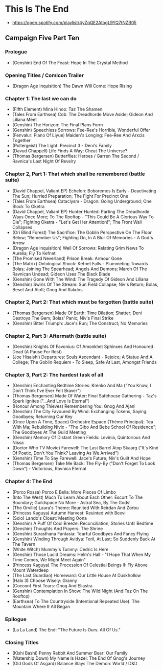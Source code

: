 # This Is The End

* https://open.spotify.com/playlist/4yZqQE2AIbgL9YQ7tNZB05

## Campaign Five Part Ten
### Prologue

* (Genshin) End Of The Feast: Hope In The Crystal Method

### Opening Titles / Comicon Trailer

* (Dragon Age Inquisition) The Dawn Will Come: Hope Rising

### Chapter 1: The last we can do

* (Fifth Element) Mina Hinoo: Taz The Shamen
* (Tales From Earthsea) Cob: The Dreadhorde Move Aside; Gideon And Liliana Meet
* (Genshin) The Horizon: The Final Plans Form
* (Genshin) Speechless Sorrows: Fee-Ree's Horrible, Wonderful Offer
* (Fenvalur: Piano Of Liyue) Maiden's Longing: Fee-Ree And Arxcis Together
* (Poltergeist) The Light: Precinct 3 - Deni's Family
* (Davud Chappell) Life Finds A Way: Cheat The Universe?
* (Thomas Bergersen) Butterflies: Heroes / Garren The Second / Ravnica's Last Night Of Revelry

### Chapter 2, Part 1: That which shall be remembered (battle suite)

* (David Chappel, Valiant EP) Echelon: Boboremos Is Early - Deactivating The Sun; Hurried Preparation; The Fight For Precinct One
* (Tales From Earthsea) Cataclysm - Dragon: Going Underground; One Block To Oketra
* (David Chappel, Valiant EP) Hunter Hunted: Parting The Dreadhorde Ways Once More; To The Rooftop - "This Could Be A Glorious Way To Die"; Fighting Oketra - "Let's Get Her Attention!"; The Front Wall Collapses
* (Ori Blind Forest) The Sacrifice: The Goblin Perspective On The Floor Below; "Remember Us"; Fighting On, In A Blur Of Memories - A God's Arrow
* (Dragon Age Inquisition) Well Of Sorrows: Relating Grim News To Aurelia; Fly To Kefnet
* (The Promised Neverland) Prison Break: Armour Gone
* (The Matrix) Ontological Shock: Kefnet Falls - Plummeting Towards Bolas; Joining The Spearhead; Angels And Demons; March Of The Ravnican Undead; Gideon Uses The Black Blade
* (Genshin) Gone With The Wind: The Tragedy Of Gideon And Liliana
* (Genshin) Swirls Of The Stream: Sun Field Collapse; Niv's Return; Bolas, Beset And Aloft; Gnog And Rakdos

### Chapter 2, Part 2: That which must be forgotten (battle suite)

* (Thomas Bergersen) Made Of Earth: Time Dilation; Shatter; Deni Destroys The Gem; Bolas' Panic; Niv's Final Strike
* (Genshin) Bitter Triumph: Jace's Run; The Construct; No Memories

### Chapter 2, Part 3: Aftermath (battle suite)

* (Genshin) Knights Of Favonius: Of Amonkhet Sphinxes And Honoured Dead (A Pause For Rest)
* (Joe Hisaishi) Departures: Souls Ascendant - Rejoice; A Statue And A College; The Goblin Requiem - To Sleep, Safe At Last, Amongst Friends

### Chapter 3, Part 2: The hardest task of all

* (Genshin) Enchanting Bedtime Stories: Krenko And Ma ("You Know, I Don't Think I've Ever Felt Braver")
* (Thomas Bergersen) Made Of Water: Final Safehouse Gathering - Taz's Spark Ignites ("...And Love Is Eternal")
* (Honour Among Thieves) Remembering You: Gnog And Ajani
* (Genshin) The City Favoured By Wind: Exchanging Tokens, Saying Goodbyes; Returning Our Key
* (Once Upon A Time, Space) Orchestre Espace (Thème Principal): Tea With Ma; Rebuilding Nivix - "The Gibo And Bebe School Of Residence"; The Goodbyes At The Guild Meeting
* (Genshin) Memory Of Distant Green Fields: Levinia, Quintorious And Nissa
* (Doctor Who TV Movie) Farewell: The Last Barrel Atop Skaarg ("It's Kind Of Poetic, Don't You Think? Leaving As We Arrived")
* (Genshin) Time To Say Farewell: Jace's Future; Niv's Guilt And Hope
* (Thomas Bergersen) Take Me Back: The Fly-By ("Don't Forget To Look Down") - Victorious, Ravnica Eternal

### Chapter 4: The End

* (Porco Rossa) Porco E Bella: More Pieces Of Limbo
* (Into The West) Much To Learn About Each Other: Escort To The Boundary; Guildspace No More - Astral Sea, By The Gods!
* (The Orville) Laura's Theme: Reunited With Reirdan And Zorbu
* (Princess Kaguya) Autumn Harvest: Reuinted with Beevi
* (Solo) Lando's Cloest: Meeting Oona
* (Genshin) A Puff Of Cool Breeze: Reconciliation; Stories Until Bedtime
* (Genshin) Thoughts And Prayers: The Shrine
* (Genshin) Surasthana Fantasia: Tearful Goodbyes And Fancy Flying
* (Genshin) Winding Through Avidya: Toril, At Last; So Suddenly Back At The Tavern
* (White Witch) Mummy's Tummy: Cedric Is Here
* (Genshin) Those Lucid Dreams: Helm's Hall - "I Hope That When My Time Comes, We Might Meet Again"
* (Princess Kaguya) The Procession Of Celestial Beings II: Fly Above Mount Waterdeep
* (The Last Guardian) Homeward: Our Little House At Duskhollow
* (Halo 3) Choose Wisely: Granny
* (Cocoon) First Tears: Gnog And Eliastra
* (Genshin) Contemplation In Show: The Wild Night (And Taz On The Rooftop)
* (Earthsea) To The Countryside (Intentional Repeated Use): The Mountain Where It All Began

### Epilogue

* (La La Land) The End: "The Future Is Ours. All Of Us."

### Closing Titles

* (Kishi Bashi) Penny Rabbit And Summer Bear: Our Family
* (Watership Down) My Name Is Hazel: The End Of Gnog's Journey
* (Old Gods Of Asgard) Balance Slays The Demon: World / D&D
